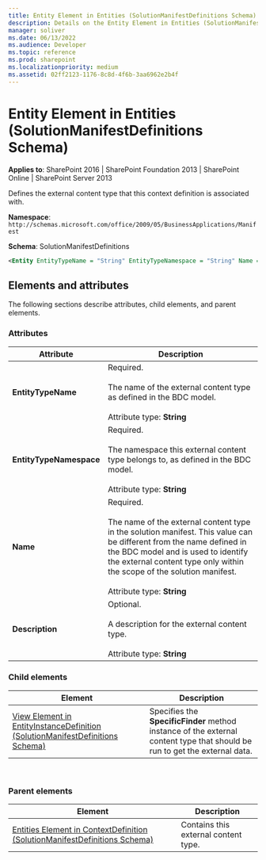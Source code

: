 ```yaml
---
title: Entity Element in Entities (SolutionManifestDefinitions Schema)
description: Details on the Entity Element in Entities (SolutionManifestDefinitions Schema)
manager: soliver
ms.date: 06/13/2022
ms.audience: Developer
ms.topic: reference
ms.prod: sharepoint
ms.localizationpriority: medium
ms.assetid: 02ff2123-1176-8c8d-4f6b-3aa6962e2b4f
---
```


# Entity Element in Entities (SolutionManifestDefinitions Schema)

**Applies to**: SharePoint 2016 | SharePoint Foundation 2013 | SharePoint Online | SharePoint Server 2013

Defines the external content type that this context definition is associated with.

**Namespace**: `http://schemas.microsoft.com/office/2009/05/BusinessApplications/Manifest`

**Schema**: SolutionManifestDefinitions

```XML
<Entity EntityTypeName = "String" EntityTypeNamespace = "String" Name = "String" Description = "String"> </Entity>
```

## Elements and attributes

The following sections describe attributes, child elements, and parent elements.

### Attributes

  
| Attribute | Description |
| --- | --- |
| **EntityTypeName** | Required.<br><br>The name of the external content type as defined in the BDC model.<br><br>Attribute type: **String** |
| **EntityTypeNamespace** | Required.<br><br>The namespace this external content type belongs to, as defined in the BDC model.<br><br>Attribute type: **String** |
| **Name** | Required.<br><br>The name of the external content type in the solution manifest. This value can be different from the name defined in the BDC model and is used to identify the external content type only within the scope of the solution manifest.<br><br>Attribute type: **String** |
| **Description** | Optional.<br><br>A description for the external content type.<br><br>Attribute type: **String** |

  
### Child elements

  
| Element | Description |
| --- | --- |
| [View Element in EntityInstanceDefinition (SolutionManifestDefinitions Schema)](view-element-in-entityinstancedefinition-solutionmanifestdefinitions-schema.md) | Specifies the **SpecificFinder** method instance of the external content type that should be run to get the external data. |

<br/>

### Parent elements

| Element | Description |
| --- | --- |
| [Entities Element in ContextDefinition (SolutionManifestDefinitions Schema)](entities-element-in-contextdefinition-solutionmanifestdefinitions-schema.md) | Contains this external content type. |

<br/>










